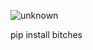 ![unknown](https://user-images.githubusercontent.com/109303581/179041975-f634b8ca-d019-43b9-bad0-bf6e267da943.png)


pip install bitches
